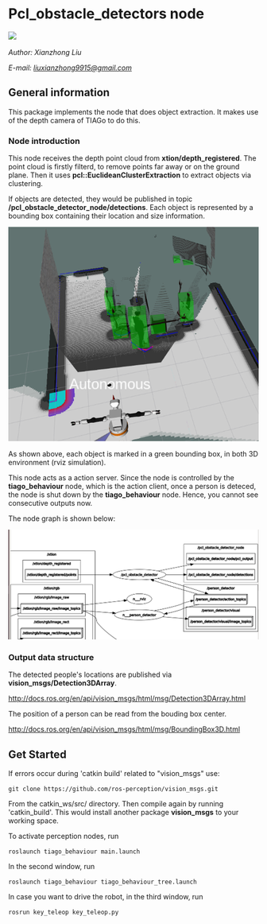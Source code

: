 # Pcl_obstacle_detectors node

<img src="https://img.shields.io/badge/ROS%20version-melodic-blue.svg"/>

*Author: Xianzhong Liu*

*E-mail: liuxianzhong9915@gmail.com*



## General information
This package implements the node that does object extraction. It makes use of the depth camera of TIAGo to do this.

### Node introduction

This node receives the depth point cloud from **xtion/depth_registered**. The point cloud is firstly filterd, to remove points far away or on the ground plane. Then it uses **pcl::EuclideanClusterExtraction** to extract objects via clustering. 

If objects are detected, they would be published in topic **/pcl_obstacle_detector_node/detections**. Each object is represented by a bounding box containing their location and size information. 

![Perception result](cluster_box.png)

As shown above, each object is marked in a green bounding box, in both 3D environment (rviz simulation).

This node acts as a action server. Since the node is controlled by the **tiago_behaviour** node, which is the action client, once a person is deteced, the node is shut down by the **tiago_behaviour** node. Hence, you cannot see consecutive outputs now.

The node graph is shown below:

![Node graph](Node_graph.png)


### Output data structure


The detected people's locations are published via **vision_msgs/Detection3DArray**. 

http://docs.ros.org/en/api/vision_msgs/html/msg/Detection3DArray.html

The position of a person can be read from the bouding box center.

http://docs.ros.org/en/api/vision_msgs/html/msg/BoundingBox3D.html


## Get Started

If errors occur during 'catkin build' related to "vision_msgs" use:
```
git clone https://github.com/ros-perception/vision_msgs.git
```
From the catkin_ws/src/ directory. Then compile again by running 'catkin_build'. This would install another package **vision_msgs** to your working space.



To activate perception nodes, run
```
roslaunch tiago_behaviour main.launch
```

In the second window, run

```
roslaunch tiago_behaviour tiago_behaviour_tree.launch
```

In case you want to drive the robot, in the third window, run

```
rosrun key_teleop key_teleop.py
```

